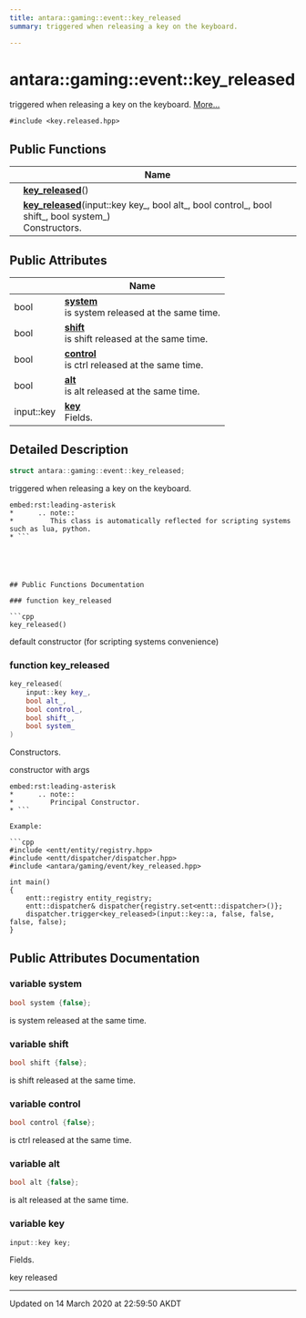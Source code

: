 ```yaml
---
title: antara::gaming::event::key_released
summary: triggered when releasing a key on the keyboard.  

---
```


# antara::gaming::event::key_released




triggered when releasing a key on the keyboard.  [More...](#detailed-description)


`#include <key.released.hpp>`









## Public Functions

|                | Name           |
| -------------- | -------------- |
|  | **[key_released](Classes/structantara_1_1gaming_1_1event_1_1key__released.md#function-key_released)**()  |
|  | **[key_released](Classes/structantara_1_1gaming_1_1event_1_1key__released.md#function-key_released)**(input::key key_, bool alt_, bool control_, bool shift_, bool system_) <br>Constructors.  |


## Public Attributes

|                | Name           |
| -------------- | -------------- |
| bool | **[system](Classes/structantara_1_1gaming_1_1event_1_1key__released.md#variable-system)** <br>is system released at the same time.  |
| bool | **[shift](Classes/structantara_1_1gaming_1_1event_1_1key__released.md#variable-shift)** <br>is shift released at the same time.  |
| bool | **[control](Classes/structantara_1_1gaming_1_1event_1_1key__released.md#variable-control)** <br>is ctrl released at the same time.  |
| bool | **[alt](Classes/structantara_1_1gaming_1_1event_1_1key__released.md#variable-alt)** <br>is alt released at the same time.  |
| input::key | **[key](Classes/structantara_1_1gaming_1_1event_1_1key__released.md#variable-key)** <br>Fields.  |






## Detailed Description

```cpp
struct antara::gaming::event::key_released;
```

triggered when releasing a key on the keyboard. 



























```
embed:rst:leading-asterisk
*      .. note::
*         This class is automatically reflected for scripting systems such as lua, python.
* ```





## Public Functions Documentation

### function key_released

```cpp
key_released()
```


























default constructor (for scripting systems convenience) 


### function key_released

```cpp
key_released(
    input::key key_,
    bool alt_,
    bool control_,
    bool shift_,
    bool system_
)
```

Constructors. 

























constructor with args 

```
embed:rst:leading-asterisk
*      .. note::
*         Principal Constructor.
* ```

Example: 

```cpp
#include <entt/entity/registry.hpp>
#include <entt/dispatcher/dispatcher.hpp>
#include <antara/gaming/event/key_released.hpp>

int main()
{
    entt::registry entity_registry;
    entt::dispatcher& dispatcher{registry.set<entt::dispatcher>()};
    dispatcher.trigger<key_released>(input::key::a, false, false, false, false);
}
```




## Public Attributes Documentation

### variable system

```cpp
bool system {false};
```

is system released at the same time. 



























### variable shift

```cpp
bool shift {false};
```

is shift released at the same time. 



























### variable control

```cpp
bool control {false};
```

is ctrl released at the same time. 



























### variable alt

```cpp
bool alt {false};
```

is alt released at the same time. 



























### variable key

```cpp
input::key key;
```

Fields. 

























key released 






-------------------------------

Updated on 14 March 2020 at 22:59:50 AKDT